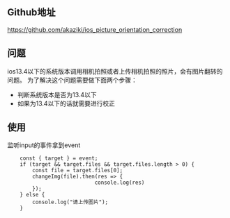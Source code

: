 ## Github地址
https://github.com/akaziki/ios_picture_orientation_correction

## 问题
ios13.4以下的系统版本调用相机拍照或者上传相机拍照的照片，会有图片翻转的问题。
为了解决这个问题需要做下面两个步骤：

- 判断系统版本是否为13.4以下
- 如果为13.4以下的话就需要进行校正
  
## 使用

监听input的事件拿到event

```
    const { target } = event;
    if (target && target.files && target.files.length > 0) {
        const file = target.files[0];
        changeImg(file).then(res => {
                            console.log(res)
        });
    } else {
        console.log("请上传图片");
    }
```